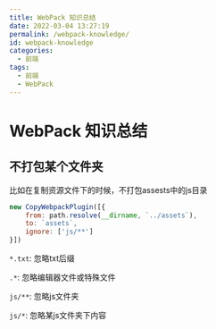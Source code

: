 ```yaml
---
title: WebPack 知识总结
date: 2022-03-04 13:27:19
permalink: /webpack-knowledge/ 
id: webpack-knowledge
categories:
  - 前端
tags:
  - 前端
  - WebPack
---
```


# WebPack 知识总结

## 不打包某个文件夹

比如在复制资源文件下的时候，不打包assests中的js目录

```js
new CopyWebpackPlugin([{
    from: path.resolve(__dirname, `../assets`),
    to: `assets`,
    ignore: ['js/**']
}])
```

 `*.txt`: 忽略txt后缀

`.*`: 忽略编辑器文件或特殊文件

`js/**`: 忽略js文件夹

`js/*`: 忽略某js文件夹下内容


